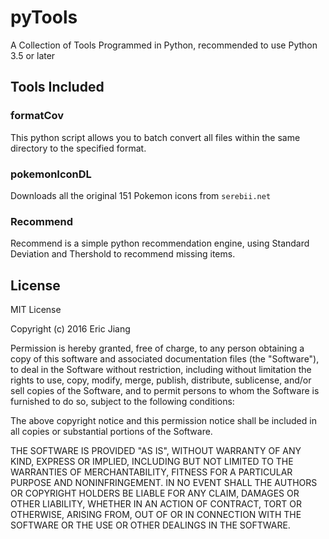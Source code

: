 # pyTools
A Collection of Tools Programmed in Python, recommended to use Python 3.5 or later

## Tools Included

### formatCov
This python script allows you to batch convert all files within the same directory to the specified format. 

### pokemonIconDL
Downloads all the original 151 Pokemon icons from `serebii.net`  

### Recommend
Recommend is a simple python recommendation engine, using Standard Deviation and Thershold to recommend missing items.

## License
MIT License

Copyright (c) 2016 Eric Jiang

Permission is hereby granted, free of charge, to any person obtaining a copy
of this software and associated documentation files (the "Software"), to deal
in the Software without restriction, including without limitation the rights
to use, copy, modify, merge, publish, distribute, sublicense, and/or sell
copies of the Software, and to permit persons to whom the Software is
furnished to do so, subject to the following conditions:

The above copyright notice and this permission notice shall be included in all
copies or substantial portions of the Software.

THE SOFTWARE IS PROVIDED "AS IS", WITHOUT WARRANTY OF ANY KIND, EXPRESS OR
IMPLIED, INCLUDING BUT NOT LIMITED TO THE WARRANTIES OF MERCHANTABILITY,
FITNESS FOR A PARTICULAR PURPOSE AND NONINFRINGEMENT. IN NO EVENT SHALL THE
AUTHORS OR COPYRIGHT HOLDERS BE LIABLE FOR ANY CLAIM, DAMAGES OR OTHER
LIABILITY, WHETHER IN AN ACTION OF CONTRACT, TORT OR OTHERWISE, ARISING FROM,
OUT OF OR IN CONNECTION WITH THE SOFTWARE OR THE USE OR OTHER DEALINGS IN THE
SOFTWARE.
